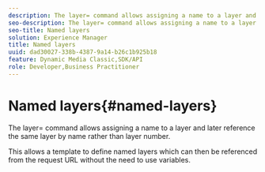 ```yaml
---
description: The layer= command allows assigning a name to a layer and later reference the same layer by name rather than layer number.
seo-description: The layer= command allows assigning a name to a layer and later reference the same layer by name rather than layer number.
seo-title: Named layers
solution: Experience Manager
title: Named layers
uuid: dad30027-338b-4387-9a14-b26c1b925b18
feature: Dynamic Media Classic,SDK/API
role: Developer,Business Practitioner
---
```


# Named layers{#named-layers}

The layer= command allows assigning a name to a layer and later reference the same layer by name rather than layer number.

This allows a template to define named layers which can then be referenced from the request URL without the need to use variables. 
